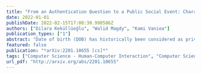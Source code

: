 ```yaml
---
title: "From an Authentication Question to a Public Social Event: Characterizing Birthday Sharing on Twitter"
date: 2022-01-01
publishDate: 2022-02-15T17:08:30.990586Z
authors: ["Dilara Keküllüoğlu", "Walid Magdy", "Kami Vaniea"]
publication_types: ["1"]
abstract: "Date of birth (DOB) has historically been considered as private information and safe to use for authentication, but recent years have seen a shift towards wide public sharing. In this work we characterize how modern social media users are approaching the sharing of birthday wishes publicly online. Over 45 days, we collected over 2.8M tweets wishing happy birthday to 724K Twitter accounts. For 50K accounts, their age was likely mentioned revealing their DOB, and 10% were protected accounts. Our findings show that the majority of both public and protected accounts seem to be accepting of their birthdays and DOB being revealed online by their friends even when they do not have it listed on their profiles. We further complemented our findings through a survey to measure awareness of DOB disclosure issues and how people think about sharing different types of birthday-related information. Our analysis shows that giving birthday wishes to others online is considered a celebration and many users are quite comfortable with it. This view matches the trend also seen in security where the use of DOB in authentication process is no longer considered best practice."
featured: false
publication: "*arXiv:2201.10655 [cs]*"
tags: ["Computer Science - Human-Computer Interaction", "Computer Science - Social and Information Networks"]
url_pdf: "http://arxiv.org/abs/2201.10655"
---
```


